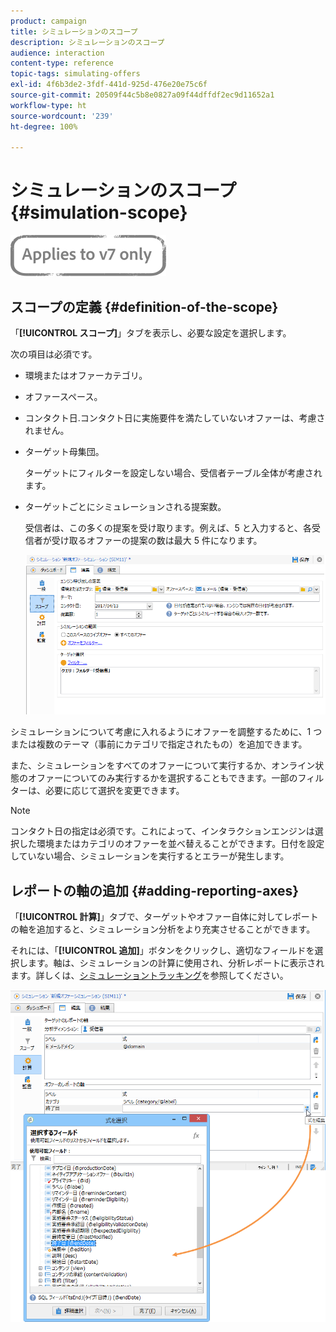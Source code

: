 ```yaml
---
product: campaign
title: シミュレーションのスコープ
description: シミュレーションのスコープ
audience: interaction
content-type: reference
topic-tags: simulating-offers
exl-id: 4f6b3de2-3fdf-441d-925d-476e20e75c6f
source-git-commit: 20509f44c5b8e0827a09f44dffdf2ec9d11652a1
workflow-type: ht
source-wordcount: '239'
ht-degree: 100%

---
```


# シミュレーションのスコープ{#simulation-scope}

![](../../assets/v7-only.svg)

## スコープの定義 {#definition-of-the-scope}

「**[!UICONTROL スコープ]**」タブを表示し、必要な設定を選択します。

次の項目は必須です。

* 環境またはオファーカテゴリ。
* オファースペース。
* コンタクト日.コンタクト日に実施要件を満たしていないオファーは、考慮されません。
* ターゲット母集団。

   ターゲットにフィルターを設定しない場合、受信者テーブル全体が考慮されます。

* ターゲットごとにシミュレーションされる提案数。

   受信者は、この多くの提案を受け取ります。例えば、5 と入力すると、各受信者が受け取るオファーの提案の数は最大 5 件になります。

   ![](assets/offer_simulation_009.png)

シミュレーションについて考慮に入れるようにオファーを調整するために、1 つまたは複数のテーマ（事前にカテゴリで指定されたもの）を追加できます。

また、シミュレーションをすべてのオファーについて実行するか、オンライン状態のオファーについてのみ実行するかを選択することもできます。一部のフィルターは、必要に応じて選択を変更できます。

>[!NOTE]
>
>コンタクト日の指定は必須です。これによって、インタラクションエンジンは選択した環境またはカテゴリのオファーを並べ替えることができます。日付を設定していない場合、シミュレーションを実行するとエラーが発生します。

## レポートの軸の追加 {#adding-reporting-axes}

「**[!UICONTROL 計算]**」タブで、ターゲットやオファー自体に対してレポートの軸を追加すると、シミュレーション分析をより充実させることができます。

それには、「**[!UICONTROL 追加]**」ボタンをクリックし、適切なフィールドを選択します。軸は、シミュレーションの計算に使用され、分析レポートに表示されます。詳しくは、[シミュレーショントラッキング](../../interaction/using/simulation-tracking.md)を参照してください。

![](assets/offer_simulation_011.png)
